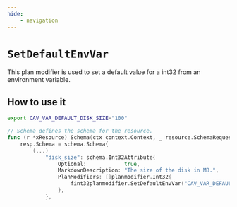 ```yaml
---
hide:
    - navigation
---
```

# `SetDefaultEnvVar`

This plan modifier is used to set a default value for a int32 from an environment variable.

## How to use it

```sh
export CAV_VAR_DEFAULT_DISK_SIZE="100"
```

```go
// Schema defines the schema for the resource.
func (r *xResource) Schema(ctx context.Context, _ resource.SchemaRequest, resp *resource.SchemaResponse) {
    resp.Schema = schema.Schema{
        (...)
            "disk_size": schema.Int32Attribute{
                Optional:            true,
                MarkdownDescription: "The size of the disk in MB.",
                PlanModifiers: []planmodifier.Int32{
                    fint32planmodifier.SetDefaultEnvVar("CAV_VAR_DEFAULT_DISK_SIZE"),
                },
            },
```
